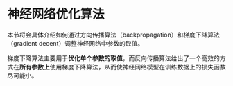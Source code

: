 # 神经网络优化算法

本节将会具体介绍如何通过方向传播算法（backpropagation）和梯度下降算法（gradient decent）调整神经网络中参数的取值。

梯度下降算法主要用于**优化单个参数的取值**，而反向传播算法给出了一个高效的方式在**所有参数上**使用梯度下降算法，从而使神经网络模型在训练数据上的损失函数尽可能小。